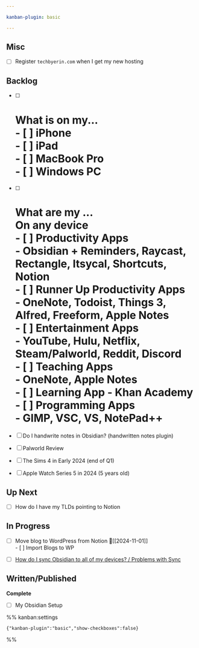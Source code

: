 ```yaml
---

kanban-plugin: basic

---
```


## Misc

- [ ] Register `techbyerin.com` when I get my new hosting


## Backlog

- [ ] # What is on my...<br>- [ ] iPhone<br>- [ ] iPad<br>- [ ] MacBook Pro<br>- [ ] Windows PC
- [ ] # What are my ...<br>On any device<br>- [ ] Productivity Apps<br>	- Obsidian + Reminders, Raycast, Rectangle, Itsycal, Shortcuts, Notion<br>- [ ] Runner Up Productivity Apps<br>	- OneNote, Todoist, Things 3, Alfred, Freeform, Apple Notes<br>- [ ] Entertainment Apps<br>	- YouTube, Hulu, Netflix, Steam/Palworld, Reddit, Discord<br>- [ ] Teaching Apps<br>	- OneNote, Apple Notes<br>- [ ] Learning App - Khan Academy<br>- [ ] Programming Apps<br>	- GIMP, VSC, VS, NotePad++
- [ ] Do I handwrite notes in Obsidian? (handwritten notes plugin)
- [ ] Palworld Review
- [ ] The Sims 4 in Early 2024 (end of Q1)
- [ ] Apple Watch Series 5 in 2024 (5 years old)


## Up Next

- [ ] How do I have my TLDs pointing to Notion


## In Progress

- [ ] Move blog to WordPress from Notion 🛫[[2024-11-01]]<br>- [ ] Import Blogs to WP
- [ ] [How do I sync Obsidian to all of my devices? / Problems with Sync](https://www.notion.so/dudethatserin/How-do-I-sync-Obsidian-to-all-of-my-devices-7660a31920b44e8bbb0793fe1669c72a?pvs=4)


## Written/Published

**Complete**
- [ ] My Obsidian Setup




%% kanban:settings
```
{"kanban-plugin":"basic","show-checkboxes":false}
```
%%